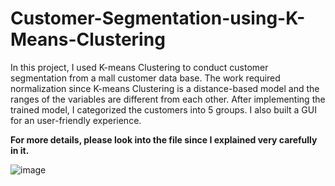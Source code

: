 # Customer-Segmentation-using-K-Means-Clustering

In this project, I used K-means Clustering to conduct customer segmentation from a mall customer data base. 
The work required normalization since K-means Clustering is a distance-based model and the ranges of the variables are different from each other. 
After implementing the trained model, I categorized the customers into 5 groups. I also built a GUI for an user-friendly experience.

**For more details, please look into the file since I explained very carefully in it.**

![image](https://user-images.githubusercontent.com/118095331/217583964-fbd61fa4-ee0a-493d-a701-b159ada35fe9.png)

